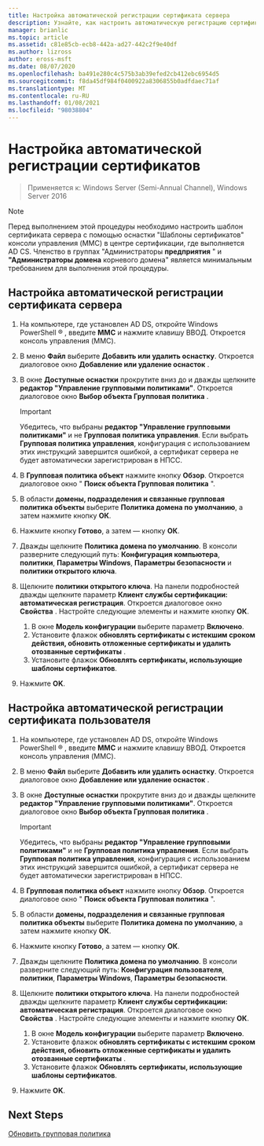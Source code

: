 ```yaml
---
title: Настройка автоматической регистрации сертификата сервера
description: Узнайте, как настроить автоматическую регистрацию сертификата сервера и автоматическую регистрацию сертификатов пользователей.
manager: brianlic
ms.topic: article
ms.assetid: c81e85cb-ecb8-442a-ad27-442c2f9e40df
ms.author: lizross
author: eross-msft
ms.date: 08/07/2020
ms.openlocfilehash: ba491e280c4c575b3ab39efed2cb412ebc6954d5
ms.sourcegitcommit: f8da45df984f0400922a8306855b0adfdaec71af
ms.translationtype: MT
ms.contentlocale: ru-RU
ms.lasthandoff: 01/08/2021
ms.locfileid: "98038804"
---
```

# <a name="configure-certificate-auto-enrollment"></a>Настройка автоматической регистрации сертификатов

>Применяется к: Windows Server (Semi-Annual Channel), Windows Server 2016

> [!NOTE]
> Перед выполнением этой процедуры необходимо настроить шаблон сертификата сервера с помощью оснастки "Шаблоны сертификатов" консоли управления (MMC) в центре сертификации, где выполняется AD CS.
Членство в группах "Администраторы **предприятия** " и **"Администраторы домена** корневого домена" является минимальным требованием для выполнения этой процедуры.

## <a name="configure-server-certificate-auto-enrollment"></a>Настройка автоматической регистрации сертификата сервера

1. На компьютере, где установлен AD DS, откройте Windows PowerShell &reg; , введите **MMC** и нажмите клавишу ВВОД. Откроется консоль управления (MMC).
2. В меню **Файл** выберите **Добавить или удалить оснастку**. Откроется диалоговое окно **Добавление или удаление оснасток** .
3. В окне **Доступные оснастки** прокрутите вниз до и дважды щелкните **редактор "Управление групповыми политиками"**. Откроется диалоговое окно **Выбор объекта Групповая политика** .

     > [!IMPORTANT]
     > Убедитесь, что выбраны **редактор "Управление групповыми политиками"** и не **Групповая политика управления**. Если выбрать **Групповая политика управления**, конфигурация с использованием этих инструкций завершится ошибкой, а сертификат сервера не будет автоматически зарегистрирован в НПСС.

4. В **Групповая политика объект** нажмите кнопку **Обзор**. Откроется диалоговое окно " **Поиск объекта Групповая политика** ".
5. В области **домены, подразделения и связанные групповая политика объекты** выберите **Политика домена по умолчанию**, а затем нажмите кнопку **ОК**.
6. Нажмите кнопку **Готово**, а затем — кнопку **ОК**.
7. Дважды щелкните **Политика домена по умолчанию**. В консоли разверните следующий путь: **Конфигурация компьютера**, **политики**, **Параметры Windows**, **Параметры безопасности** и **политики открытого ключа**.
8. Щелкните **политики открытого ключа**. На панели подробностей дважды щелкните параметр **Клиент службы сертификации: автоматическая регистрация**. Откроется диалоговое окно **Свойства** . Настройте следующие элементы и нажмите кнопку **ОК**.

     1. В окне **Модель конфигурации** выберите параметр **Включено**.
     2. Установите флажок **обновлять сертификаты с истекшим сроком действия, обновить отложенные сертификаты и удалить отозванные сертификаты** .
     3. Установите флажок **Обновлять сертификаты, использующие шаблоны сертификатов**.

9. Нажмите **OK**.

## <a name="configure-user-certificate-auto-enrollment"></a>Настройка автоматической регистрации сертификата пользователя

1. На компьютере, где установлен AD DS, откройте Windows PowerShell &reg; , введите **MMC** и нажмите клавишу ВВОД. Откроется консоль управления (MMC).
2. В меню **Файл** выберите **Добавить или удалить оснастку**. Откроется диалоговое окно **Добавление или удаление оснасток** .
3. В окне **Доступные оснастки** прокрутите вниз до и дважды щелкните **редактор "Управление групповыми политиками"**. Откроется диалоговое окно **Выбор объекта Групповая политика** .

     > [!IMPORTANT]
     > Убедитесь, что выбраны **редактор "Управление групповыми политиками"** и не **Групповая политика управления**. Если выбрать **Групповая политика управления**, конфигурация с использованием этих инструкций завершится ошибкой, а сертификат сервера не будет автоматически зарегистрирован в НПСС.

4. В **Групповая политика объект** нажмите кнопку **Обзор**. Откроется диалоговое окно " **Поиск объекта Групповая политика** ".
5. В области **домены, подразделения и связанные групповая политика объекты** выберите **Политика домена по умолчанию**, а затем нажмите кнопку **ОК**.
6. Нажмите кнопку **Готово**, а затем — кнопку **ОК**.
7. Дважды щелкните **Политика домена по умолчанию**. В консоли разверните следующий путь: **Конфигурация пользователя**, **политики**, **Параметры Windows**, **Параметры безопасности**.
8. Щелкните **политики открытого ключа**. На панели подробностей дважды щелкните параметр **Клиент службы сертификации: автоматическая регистрация**. Откроется диалоговое окно **Свойства** . Настройте следующие элементы и нажмите кнопку **ОК**.

     1. В окне **Модель конфигурации** выберите параметр **Включено**.
     2. Установите флажок **обновлять сертификаты с истекшим сроком действия, обновить отложенные сертификаты и удалить отозванные сертификаты** .
     3. Установите флажок **Обновлять сертификаты, использующие шаблоны сертификатов**.

9. Нажмите **OK**.

## <a name="next-steps"></a>Next Steps

[Обновить групповая политика](refresh-group-policy.md)
